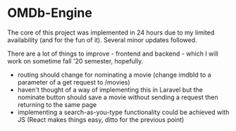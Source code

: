 # OMDb-Engine
The core of this project was implemented in 24 hours due to my limited availability (and for the fun of it). Several minor updates followed.

There are a lot of  things to improve - frontend and backend - which I will work on sometime fall '20 semester, hopefully.


- routing should change for nominating a movie (change imdbId to a parameter of a get request to /movies)
- haven't thought of a way of implementing this in Laravel but the nominate button should save a movie without sending a request then returning to the same page
- implementing a search-as-you-type functionality could be achieved with JS (React makes things easy, ditto for the previous point)
